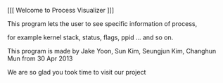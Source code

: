 



[[[ Welcome to Process Visualizer ]]]


This program lets the user to see specific information of process, 


for example kernel stack, status, flags, ppid ... and so on.


This program is made by Jake Yoon, Sun Kim, Seungjun Kim, Changhun Mun from 30 Apr 2013


We are so glad you took time to visit our project